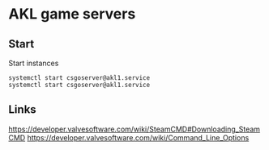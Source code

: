 # AKL game servers
## Start
Start instances

    systemctl start csgoserver@akl1.service
    systemctl start csgoserver@akl1.service

## Links
https://developer.valvesoftware.com/wiki/SteamCMD#Downloading_SteamCMD
https://developer.valvesoftware.com/wiki/Command_Line_Options

